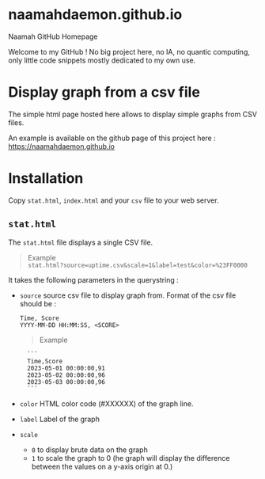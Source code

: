 # naamahdaemon.github.io
Naamah GitHub Homepage

Welcome to my GitHub !
No big project here, no IA, no quantic computing, only little code snippets mostly dedicated to my own use.

# Display graph from a csv file
The simple html page hosted here allows to display simple graphs from CSV files.

An example is available on the github page of this project here : https://naamahdaemon.github.io

# Installation
Copy `stat.html`, `index.html` and your `csv` file to your web server.

## `stat.html`
The `stat.html` file displays a single CSV file.

> Example    
`stat.html?source=uptime.csv&scale=1&label=test&color=%23FF0000`

It takes the following parameters in the querystring :

* `source`
    source csv file to display graph from. Format of the csv file should be :
    ```
    Time, Score
    YYYY-MM-DD HH:MM:SS, <SCORE>
    ```

    > Example

        ```
        Time,Score
        2023-05-01 00:00:00,91
        2023-05-02 00:00:00,96
        2023-05-03 00:00:00,96
        ```
 
* `color`
    HTML color code (#XXXXXX) of the graph line.

* `label`
    Label of the graph

* `scale`
    * `0` to display brute data on the graph
    * `1` to scale the graph to 0 (he graph will display the difference between the values on a y-axis origin at 0.)


